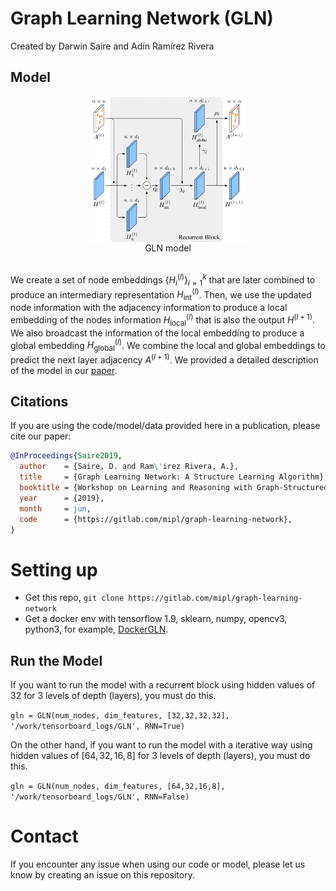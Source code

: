# Graph Learning Network (GLN)

Created by Darwin Saire and Adín Ramírez Rivera

## Model

<div align="center"><img src="imgs/GLN_model.png" alt="non-trivial image" width="50%" align="center"><br>GLN model</div> <br>

We create a set of node embeddings $`\big\{ H^{(l)}_i \big\}_{i=1}^k`$ that are later combined to produce an intermediary representation $`H^{(l)}_{\text{int}}`$. Then, we use the updated node information with the adjacency information to produce a local embedding of the nodes information $`H^{(l)}_{\text{local}}`$ that is also the output $`H^{(l+1)}`$. We also broadcast the information of the local embedding to produce a global embedding $`H^{(l)}_{\text{global}}`$.  We combine the local and global embeddings to predict the next layer adjacency $`A^{(l+1)}`$. We provided a detailed description of the model in our [paper](https://gitlab.com/drafts/graph-nn-inception/tree/icml2019-workshop).

## Citations

If you are using the code/model/data provided here in a publication, please cite our paper:

```bibtex
@InProceedings{Saire2019,
  author    = {Saire, D. and Ram\'irez Rivera, A.},
  title     = {Graph Learning Network: A Structure Learning Algorithm},
  booktitle = {Workshop on Learning and Reasoning with Graph-Structured Data ({ICMLW} 2019)},
  year      = {2019},
  month     = jun,
  code      = {https://gitlab.com/mipl/graph-learning-network},
}
```

# Setting up 

- Get this repo, `git clone https://gitlab.com/mipl/graph-learning-network`
- Get a docker env with tensorflow 1.9, sklearn, numpy, opencv3, python3, for example, [DockerGLN](https://github.com/DarwinSaire/DockerGLN).

## Run the Model

If you want to run the model with a recurrent block using hidden values of $`32`$ for $`3`$ levels of depth (layers), you must do this.

`gln = GLN(num_nodes, dim_features, [32,32,32,32], '/work/tensorboard_logs/GLN', RNN=True)`

On the other hand, if you want to run the model with a iterative way using hidden values of $`[64, 32, 16, 8]`$ for $`3 `$ levels of depth (layers), you must do this.

`gln = GLN(num_nodes, dim_features, [64,32,16,8], '/work/tensorboard_logs/GLN', RNN=False)`

# Contact

If you encounter any issue when using our code or model, please let us know by creating an issue on this repository.